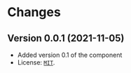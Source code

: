 # Changes

## Version 0.0.1 (2021-11-05)

- Added version 0.1 of the component
- License: [`MIT`](https://github.com/brazil-data-cube/terracollect-app/blob/master/LICENSE).
